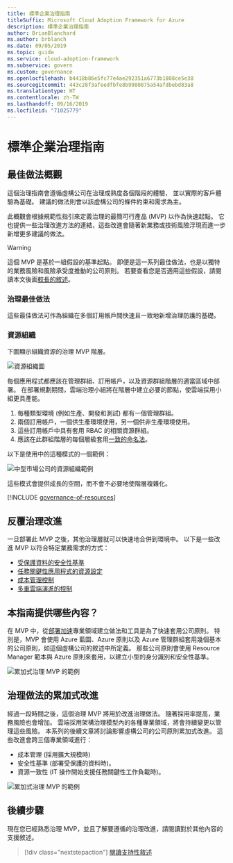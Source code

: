 ```yaml
---
title: 標準企業治理指南
titleSuffix: Microsoft Cloud Adoption Framework for Azure
description: 標準企業治理指南
author: BrianBlanchard
ms.author: brblanch
ms.date: 09/05/2019
ms.topic: guide
ms.service: cloud-adoption-framework
ms.subservice: govern
ms.custom: governance
ms.openlocfilehash: b4418b86e5fc77e4ae292351a6773b1808ce5e38
ms.sourcegitcommit: 443c28f3afeedfbfe8b9980875a54afdbebd83a8
ms.translationtype: HT
ms.contentlocale: zh-TW
ms.lasthandoff: 09/16/2019
ms.locfileid: "71025779"
---
```

# <a name="standard-enterprise-governance-guide"></a>標準企業治理指南

## <a name="overview-of-best-practices"></a>最佳做法概觀

這個治理指南會遵循虛構公司在治理成熟度各個階段的體驗， 並以實際的客戶體驗為基礎。 建議的做法則會以該虛構公司的條件約束和需求為主。

此概觀會根據規範性指引來定義治理的最簡可行產品 (MVP) 以作為快速起點。 它也提供一些治理改進方法的連結，這些改進會隨著新業務或技術風險浮現而進一步新增更多建議的做法。

> [!WARNING]
> 這個 MVP 是基於一組假設的基準起點。 即便是這一系列最佳做法，也是以獨特的業務風險和風險承受度推動的公司原則。 若要查看您是否適用這些假設，請閱讀本文後面[較長的敘述](./narrative.md)。

### <a name="governance-best-practices"></a>治理最佳做法

這些最佳做法可作為組織在多個訂用帳戶間快速且一致地新增治理防護的基礎。

### <a name="resource-organization"></a>資源組織

下圖顯示組織資源的治理 MVP 階層。

![資源組織圖](../../../_images/govern/resource-organization.png)

每個應用程式都應該在管理群組、訂用帳戶，以及資源群組階層的適當區域中部署。 在部署規劃期間，雲端治理小組將在階層中建立必要的節點，使雲端採用小組更具產能。

1. 每種類型環境 (例如生產、開發和測試) 都有一個管理群組。
2. 兩個訂用帳戶，一個供生產環境使用，另一個供非生產環境使用。
3. 這些訂用帳戶中具有套用 RBAC 的相關資源群組。
4. 應該在此群組階層的每個層級套用[一致的命名法](../../../ready/considerations/naming-and-tagging.md)。

以下是使用中的這種模式的一個範例：

![中型市場公司的資源組織範例](../../../_images/govern/mid-market-resource-organization.png)

這些模式會提供成長的空間，而不會不必要地使階層複雜化。

[!INCLUDE [governance-of-resources](../../../../includes/caf-governance-of-resources.md)]

## <a name="iterative-governance-improvements"></a>反覆治理改進

一旦部署此 MVP 之後，其他治理層就可以快速地合併到環境中。 以下是一些改進 MVP 以符合特定業務需求的方式：

- [受保護資料的安全性基準](./security-baseline-improvement.md)
- [任務關鍵性應用程式的資源設定](./resource-consistency-improvement.md)
- [成本管理控制](./cost-management-improvement.md)
- [多重雲端演進的控制](./multicloud-improvement.md)

<!-- markdownlint-disable MD026 -->

## <a name="what-does-this-guidance-provide"></a>本指南提供哪些內容？

在 MVP 中，從[部署加速](../../deployment-acceleration/index.md)專業領域建立做法和工具是為了快速套用公司原則。 特別是，MVP 會使用 Azure 藍圖、Azure 原則以及 Azure 管理群組套用幾個基本的公司原則，如這個虛構公司的敘述中所定義。 那些公司原則會使用 Resource Manager 範本與 Azure 原則來套用，以建立小型的身分識別和安全性基準。

![累加式治理 MVP 的範例](../../../_images/govern/governance-mvp.png)

## <a name="incremental-improvement-of-governance-practices"></a>治理做法的累加式改進

經過一段時間之後，這個治理 MVP 將用於改進治理做法。 隨著採用率提高，業務風險也會增加。 雲端採用架構治理模型內的各種專業領域，將會持續變更以管理這些風險。 本系列的後續文章將討論影響虛構公司的公司原則累加式改進。 這些改進會跨三個專業領域進行：

- 成本管理 (採用擴大規模時)
- 安全性基準 (部署受保護的資料時)。
- 資源一致性 (IT 操作開始支援任務關鍵性工作負載時)。

![累加式治理 MVP 的範例](../../../_images/govern/governance-improvement.png)

## <a name="next-steps"></a>後續步驟

現在您已經熟悉治理 MVP，並且了解要遵循的治理改進，請閱讀對於其他內容的支援敘述。

> [!div class="nextstepaction"]
> [閱讀支持性敘述](./narrative.md)
